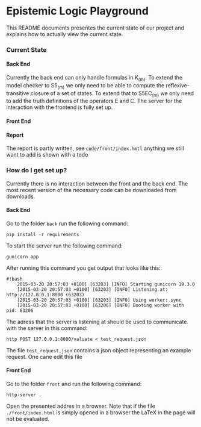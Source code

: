 # Epistemic Logic Playground #

This README documents presentes the current state of our project and explains how to actually view the current state.

### Current State ###

#### Back End ####
Currently the back end can only handle formulas in K<sub>(m)</sub>. To extend the model checker to S5<sub>(m)</sub> we only need to be able to compute the reflexive-transitive closure of a set of states. To extend that to S5EC<sub>(m)</sub> we only need to add the truth definitions of the operators E and C. The server for the interaction with the frontend is fully set up. 

#### Front End ####


#### Report ####
The report is partly written, see `code/front/index.hmtl` anything we still want to add is shown with a todo

### How do I get set up? ###
Currently there is no interaction between the front and the back end. The most recent version of the necessary code can be downloaded from downloads.

#### Back End ####
Go to the folder `back` run the following command:

    pip install -r requirements

To start the server run the following command:
    
    gunicorn app

After running this command you get output that looks like this:

```
#!bash
	2015-03-20 20:57:03 +0100] [63203] [INFO] Starting gunicorn 19.3.0
	[2015-03-20 20:57:03 +0100] [63203] [INFO] Listening at: http://127.0.0.1:8000 (63203)
	[2015-03-20 20:57:03 +0100] [63203] [INFO] Using worker: sync
	[2015-03-20 20:57:03 +0100] [63206] [INFO] Booting worker with pid: 63206	
```


The adress that the server is listening at should be used to communicate with the server in this command:
    
    http POST 127.0.0.1:8000/valuate < test_request.json 

The file `test_request.json` contains a json object representing an example request. One cane edit this file 

#### Front End ####
Go to the folder `front` and run the following command:

    http-server .

Open the presented addres in a browser. Note that if the file `./front/index.html` is simply opened in a browser the LaTeX in the page will not be evaluated.